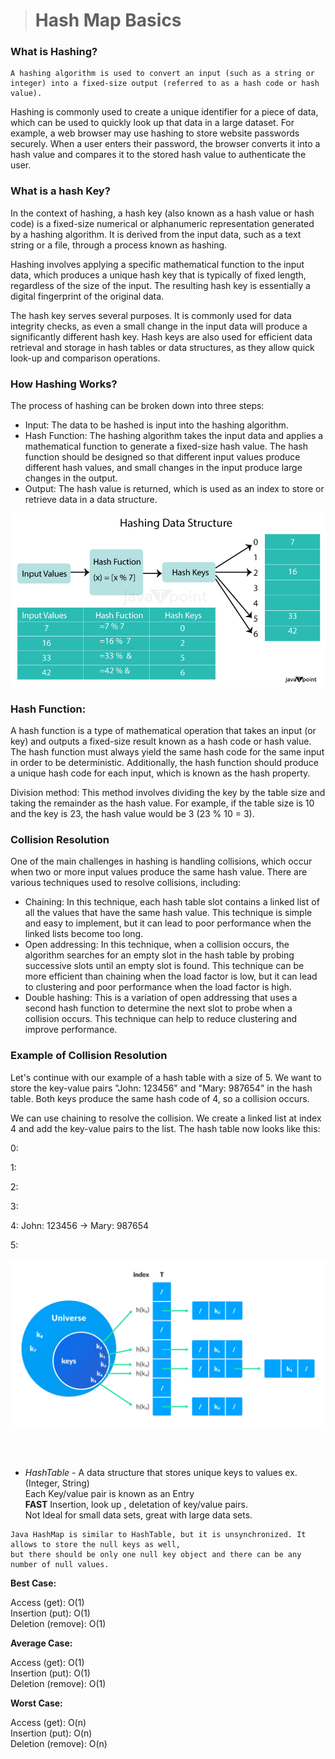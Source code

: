> <h1> Hash Map Basics </h1>

<!DOCTYPE html>
<html lang="en">
<head>
    <meta charset="UTF-8">
    <meta http-equiv="X-UA-Compatible" content="IE=edge">
    <meta name="viewport" content="width=device-width, initial-scale=1.0"><title>Hash Map Basics</title>
</head>
<body>
<h3>What is Hashing?</h3>

    A hashing algorithm is used to convert an input (such as a string or integer) into a fixed-size output (referred to as a hash code or hash value).

Hashing is commonly used to create a unique identifier for a piece of data, which can be used to quickly look up that data in a large dataset. For example, a web browser may use hashing to store website passwords securely. When a user enters their password, the browser converts it into a hash value and compares it to the stored hash value to authenticate the user.
<br>
<h3>What is a hash Key?</h3>
In the context of hashing, a hash key (also known as a hash value or hash code) is a fixed-size numerical or alphanumeric representation generated by a hashing algorithm. It is derived from the input data, such as a text string or a file, through a process known as hashing.

Hashing involves applying a specific mathematical function to the input data, which produces a unique hash key that is typically of fixed length, regardless of the size of the input. The resulting hash key is essentially a digital fingerprint of the original data.

The hash key serves several purposes. It is commonly used for data integrity checks, as even a small change in the input data will produce a significantly different hash key. Hash keys are also used for efficient data retrieval and storage in hash tables or data structures, as they allow quick look-up and comparison operations.


<h3>How Hashing Works?</h3>

The process of hashing can be broken down into three steps:
<ul>
    <li>Input: The data to be hashed is input into the hashing algorithm.</li>
    <li>Hash Function: The hashing algorithm takes the input data and applies a mathematical function to generate a fixed-size hash value. The hash function should be designed so that different input values produce different hash values, and small changes in the input produce large changes in the output.</li>
    <li>Output: The hash value is returned, which is used as an index to store or retrieve data in a data structure.</li>
</ul>

![img.png](img.png)


<h3>Hash Function:</h3>

A hash function is a type of mathematical operation that takes an input (or key) and outputs a fixed-size result known as a hash code or hash value. The hash function must always yield the same hash code for the same input in order to be deterministic. Additionally, the hash function should produce a unique hash code for each input, which is known as the hash property.

Division method:
This method involves dividing the key by the table size and taking the remainder as the hash value. For example, if the table size is 10 and the key is 23, the hash value would be 3 (23 % 10 = 3).


<h3>Collision Resolution</h3>

One of the main challenges in hashing is handling collisions, which occur when two or more input values produce the same hash value. There are various techniques used to resolve collisions, including:

<ul>
    <li>Chaining: In this technique, each hash table slot contains a linked list of all the values that have the same hash value. This technique is simple and easy to implement, but it can lead to poor performance when the linked lists become too long.</li>
    <li>Open addressing: In this technique, when a collision occurs, the algorithm searches for an empty slot in the hash table by probing successive slots until an empty slot is found. This technique can be more efficient than chaining when the load factor is low, but it can lead to clustering and poor performance when the load factor is high.</li>
    <li>Double hashing: This is a variation of open addressing that uses a second hash function to determine the next slot to probe when a collision occurs. This technique can help to reduce clustering and improve performance.</li>
</ul>


<h3>Example of Collision Resolution</h3>

Let's continue with our example of a hash table with a size of 5. We want to store the key-value pairs "John: 123456" and "Mary: 987654" in the hash table. Both keys produce the same hash code of 4, so a collision occurs.

We can use chaining to resolve the collision. We create a linked list at index 4 and add the key-value pairs to the list. The hash table now looks like this:

0:

1:

2:

3:

4: John: 123456 -> Mary: 987654

5:

![img_1.png](img_1.png)






<br><br>
<ul>
    <li><i>HashTable - </i> A data structure that stores unique keys to values ex. (Integer, String)</li>
    <t>Each Key/value pair is known as an Entry</t>
    <br>
    <t><b>FAST</b>  Insertion, look up , deletation of key/value pairs.</t>
    <br>
    Not Ideal for small data sets, great with large data sets.
</ul>



    Java HashMap is similar to HashTable, but it is unsynchronized. It allows to store the null keys as well, 
    but there should be only one null key object and there can be any number of null values.

<strong>Best Case:</strong> 

Access (get): O(1)<br>
Insertion (put): O(1)<br>
Deletion (remove): O(1)<br>


<strong>Average Case:</strong>

Access (get): O(1)<br>
Insertion (put): O(1)<br>
Deletion (remove): O(1)<br>


<strong>Worst Case: </strong>

Access (get): O(n)<br>
Insertion (put): O(n)<br>
Deletion (remove): O(n)<br>




</body>
</html>
